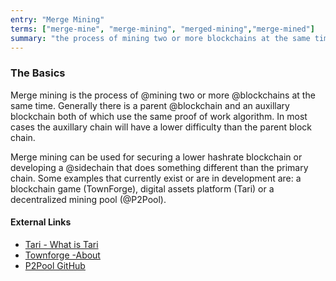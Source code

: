 ```yaml
---
entry: "Merge Mining"
terms: ["merge-mine", "merge-mining", "merged-mining","merge-mined"]
summary: "the process of mining two or more blockchains at the same time "
---
```


### The Basics

Merge mining is the process of @mining two or more @blockchains at the same time. Generally there is a parent @blockchain and an auxillary blockchain both of which use the same proof of work algorithm. In most cases the auxillary chain will have a lower difficulty than the parent block chain.

Merge mining can be used for securing a lower hashrate blockchain or developing a @sidechain that does something different than the primary chain.
Some examples that currently exist or are in development are: a blockchain game (TownForge), digital assets platform (Tari) or a decentralized mining pool (@P2Pool).

#### External Links

- [Tari - What is Tari](https://www.tari.com/#what-is-tari)
- [Townforge -About](https://townforge.net/about)
- [P2Pool GitHub](https://townforge.net/about)
